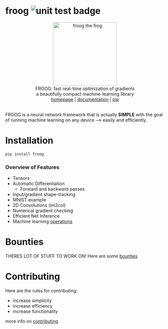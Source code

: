 # froog <img src="https://github.com/kevbuh/froog/actions/workflows/test.yml/badge.svg" alt="unit test badge" >
<div align="center" >
  <img src="https://raw.githubusercontent.com/kevbuh/froog/main/assets/froog.png" alt="froog the frog" height="200">
  <br/>
  FROOG: fast real-time optimization of gradients 
  <br/>
  a beautifully compact machine-learning library
  <br/>
  <a href="https://github.com/kevbuh/froog">homepage</a> | <a href="https://github.com/kevbuh/froog/tree/main/docs">documentation</a> | <a href="https://pypi.org/project/froog/">pip</a>
  <br/>
  <br/>
</div>

<!-- modern ml development is unintuitive, time consuming, and unaccessible. why not make it possible for anyone to build? -->
<!-- the goal of froog is to make a neural network libary to power any type of device from enterprise to small home robotics -->
<!-- machine learning is like making a lego. you combine standardized pieces, of all shapes and sizes, to create anything you imagine -->
<!-- froog is making those essential building blocks. -->
<!-- grug say never be not improving tooling  -->
<!-- ml toolkit -->
<!-- This project should be art. Code is art. Machine learning should be easy to use, why do you need PHD's to able to create anything awesome with it?   -->

FROOG is a neural network framework that is actually **SIMPLE** with the goal of running machine learning on any device --> easily and efficiently.

# Installation
```bash
pip install froog
```

### Overview of Features
- Tensors
- Automatic Differentiation
    - Forward and backward passes
- Input/gradient shape-tracking
- MNIST example
- 2D Convolutions (im2col)
- Numerical gradient checking
- Efficient Net Inference
- Machine learning <a href="https://github.com/kevbuh/froog/blob/main/froog/ops.py">operations</a> 

<!-- ### Math Operations
- Scalar-Matrix Multiplication
- Dot Product
- Sum
- ReLU
- Log Softmax
- 2D Convolutions
- Avg & Max pooling
- <a href="https://github.com/kevbuh/froog/blob/main/froog/ops.py">More</a>  -->

<!-- ### Ready-to-Go Models
- <a href="https://github.com/kevbuh/froog/blob/main/models/efficientnet.py">EfficientNet-B0</a>  -->

# Bounties
THERES LOT OF STUFF TO WORK ON! Here are some <a href="https://github.com/kevbuh/froog/blob/main/docs/bounties.md">bounties</a>

# Contributing
Here are the rules for contributing:
* increase simplicity
* increase efficiency
* increase functionality

more info on <a href="https://github.com/kevbuh/froog/blob/main/docs/contributing.md">contributing</a>